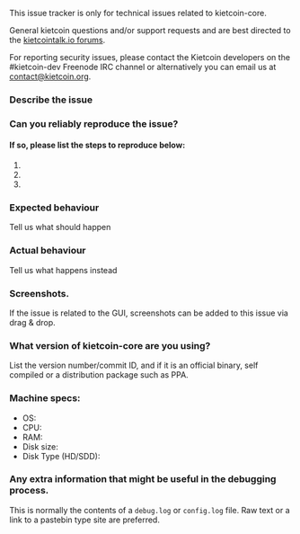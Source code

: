 <!--- Remove sections that do not apply -->

This issue tracker is only for technical issues related to kietcoin-core.

General kietcoin questions and/or support requests and are best directed to the [kietcointalk.io forums](https://kietcointalk.io/).

For reporting security issues, please contact the Kietcoin developers on the #kietcoin-dev Freenode IRC channel or alternatively you can email us at contact@kietcoin.org.

### Describe the issue

### Can you reliably reproduce the issue?
#### If so, please list the steps to reproduce below:
1.
2.
3.

### Expected behaviour
Tell us what should happen

### Actual behaviour
Tell us what happens instead

### Screenshots.
If the issue is related to the GUI, screenshots can be added to this issue via drag & drop.

### What version of kietcoin-core are you using?
List the version number/commit ID, and if it is an official binary, self compiled or a distribution package such as PPA.

### Machine specs:
- OS:
- CPU:
- RAM:
- Disk size:
- Disk Type (HD/SDD):

### Any extra information that might be useful in the debugging process.
This is normally the contents of a `debug.log` or `config.log` file. Raw text or a link to a pastebin type site are preferred.
